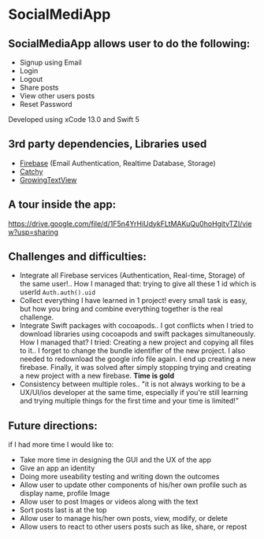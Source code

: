 # SocialMediApp 

## SocialMediaApp allows user to do the following:
- Signup using Email
- Login
- Logout
- Share posts
- View other users posts
- Reset Password

Developed using xCode 13.0 and Swift 5

## 3rd party dependencies, Libraries used
- [Firebase](https://github.com/firebase/quickstart-ios) 
(Email Authentication,
Realtime Database,
Storage)
- [Catchy](https://github.com/Sadmansamee/CachyKit)
- [GrowingTextView](https://github.com/KennethTsang/GrowingTextView)

## A tour inside the app:
https://drive.google.com/file/d/1F5n4YrHiUdykFLtMAKuQu0hoHgitvTZI/view?usp=sharing


## Challenges and difficulties:
- Integrate all Firebase services (Authentication, Real-time, Storage) of the same user!.. How I managed that: trying to give all these 1 id which is userId `Auth.auth().uid`
- Collect everything I have learned in 1 project! every small task is easy, but how you bring and combine everything together is the real challenge.
- Integrate Swift packages with cocoapods.. I got conflicts when I tried to download libraries using cocoapods and swift packages simultaneously. How I managed that? I tried: Creating a new project and copying all files to it.. I forget to change the bundle identifier of the new project.  I also needed to redownload the google info file again. I end up creating a new firebase. Finally, it was solved after simply stopping trying and creating a new project with a new firebase. **Time is gold**
 - Consistency between multiple roles.. "it is not always working to be a UX/UI/ios developer at the same time, especially if you're still learning and trying multiple things for the first time and your time is limited!"

## Future directions:
if I had more time I would like to:
- Take more time in designing the GUI and the UX of the app
- Give an app an identity
- Doing more useability testing and writing down the outcomes
- Allow user to update other components of his/her own profile such as display name, profile Image
- Allow user to post Images or videos along with the text
- Sort posts last is at the top
- Allow user to manage his/her own posts, view, modify, or delete
- Allow users to react to other users posts such as like, share, or repost
